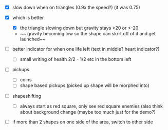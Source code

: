 * [X] slow down when on triangles (0.9x the speed?) (it was 0.75)
* [X] which is better

  * [X] the triangle slowing down but gravity stays >20 or <-20

  * ~~ gravity becoming low so the shape can skrrt off of it and get launched~~
* [ ] better indicator for when one life left (text in middle? heart indicator?)

  * [ ] small writing of health 2/2 - 1/2 etc in the bottom left
* [ ] pickups

  * [ ] coins
  * [ ] shape based pickups (picked up shape will be morphed into)
* [ ] shapeshifting

  * [ ] always start as red square, only see red square enemies (also think about background change (maybe too much just for the demo?)
* [ ] if more than 2 shapes on one side of the area, switch to other side
